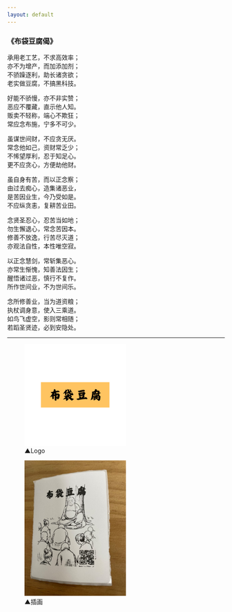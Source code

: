 ```yaml
---
layout: default
---
```


### 《布袋豆腐偈》

承用老工艺，不求高效率；<br>
亦不为增产，而加添加剂；<br>
不骄躁逐利，助长诸贪欲；<br>
老实做豆腐，不搞黑科技。

好能不骄慢，亦不非实赞；<br>
恶应不覆藏，直示他人知。<br>
贩卖不轻称，端心不欺狂；<br>
常应念布施，宁多不可少。

虽谋世间财，不应贪无厌。<br>
常念他如己，资财常乏少；<br>
不悕望厚利，忍于知足心。<br>
更不应贪心，方便劫他财。

虽自身有苦，而以正念察；<br>
由过去痴心，造集诸恶业，<br>
是苦因业生，今乃受如是。<br>
不应纵贪恚，复耕苦业田。

念贤圣忍心，忍苦当如地；<br>
勿生懈退心，常念苦因本。<br>
修善不放逸，行苦尽灭道；<br>
亦观法自性，本性唯空寂。

以正念慧剑，常斩集恶心。<br>
亦常生惭愧，知善法因生；<br>
醒悟诸过恶，慎行不复作。<br>
所作世间业，不为世间乐。

念所修善业，当为道资粮；<br>
执杖调身意，使入三乘道。<br>
如鸟飞虚空，影则常相随；<br>
若蹈圣贤迹，必到安隐处。

<hr>

<figure class="figure">
  <img src="/assets/img/logo_orignal.png" alt="/assets/img/logo_orignal.png" style="width: 235px;">
  <figcaption>▲Logo</figcaption>
</figure>
<figure class="figure">
  <img src="/assets/img/cover.jpg" alt="/assets/img/cover.jpg" style="width: 235px;">
  <figcaption>▲插画</figcaption>
</figure>
